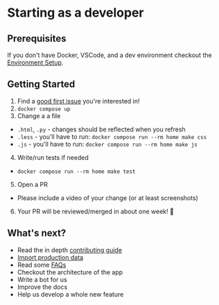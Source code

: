 # Starting as a developer

## Prerequisites

If you don't have Docker, VSCode, and a dev environment checkout the [Environment Setup](2_Developers/0_Environment-Setup.md).

## Getting Started

1. Find a [good first issue](https://github.com/internetarchive/openlibrary/issues?q=is%3Aopen+is%3Aissue+label%3A%22Good+First+Issue%22+) you're interested in!
2. `docker compose up`
3. Change a a file
  - `.html`, `.py` - changes should be reflected when you refresh
  - `.less` - you'll have to run: `docker compose run --rm home make css`
  - `.js` - you'll have to run: `docker compose run --rm home make js`
4. Write/run tests if needed
  - `docker compose run --rm home make test`
5. Open a PR
  - Please include a video of your change (or at least screenshots)
6. Your PR will be reviewed/merged in about one week! 🎉

## What's next?
- Read the in depth [contributing guide](CONTRIBUTING)
- [Import production data](2_Developers/misc/Loading-Production-Book-Data.md)
- Read some [FAQs](2_Developers/FAQs.md)
- Checkout the architecture of the app
- Write a bot for us
- Improve the docs
- Help us develop a whole new feature

